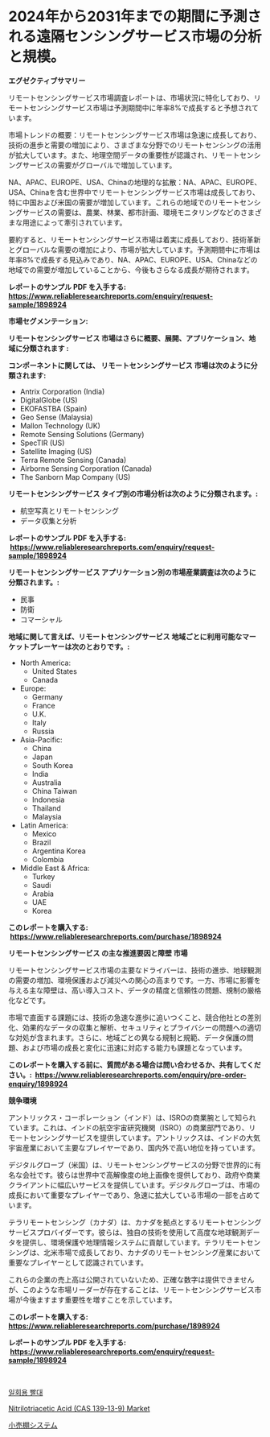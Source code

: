 <p><h1>2024年から2031年までの期間に予測される遠隔センシングサービス市場の分析と規模。</h1></p><p><strong>エグゼクティブサマリー</strong></p>
<p><p>リモートセンシングサービス市場調査レポートは、市場状況に特化しており、リモートセンシングサービス市場は予測期間中に年率8%で成長すると予想されています。</p><p>市場トレンドの概要：リモートセンシングサービス市場は急速に成長しており、技術の進歩と需要の増加により、さまざまな分野でのリモートセンシングの活用が拡大しています。また、地理空間データの重要性が認識され、リモートセンシングサービスの需要がグローバルで増加しています。</p><p>NA、APAC、EUROPE、USA、Chinaの地理的な拡散：NA、APAC、EUROPE、USA、Chinaを含む世界中でリモートセンシングサービス市場は成長しており、特に中国および米国の需要が増加しています。これらの地域でのリモートセンシングサービスの需要は、農業、林業、都市計画、環境モニタリングなどのさまざまな用途によって牽引されています。</p><p>要約すると、リモートセンシングサービス市場は着実に成長しており、技術革新とグローバルな需要の増加により、市場が拡大しています。予測期間中に市場は年率8%で成長する見込みであり、NA、APAC、EUROPE、USA、Chinaなどの地域での需要が増加していることから、今後もさらなる成長が期待されます。</p></p>
<p><strong>レポートのサンプル PDF を入手する: <a href="https://www.reliableresearchreports.com/enquiry/request-sample/1898924">https://www.reliableresearchreports.com/enquiry/request-sample/1898924</a></strong></p>
<p><strong>市場セグメンテーション:</strong></p>
<p><strong> リモートセンシングサービス 市場はさらに概要、展開、アプリケーション、地域に分類されます :</strong></p>
<p><strong>コンポーネントに関しては、 リモートセンシングサービス 市場は次のように分類されます: &nbsp;</strong></p>
<p><ul><li>Antrix Corporation (India)</li><li>DigitalGlobe (US)</li><li>EKOFASTBA (Spain)</li><li>Geo Sense (Malaysia)</li><li>Mallon Technology (UK)</li><li>Remote Sensing Solutions (Germany)</li><li>SpecTIR (US)</li><li>Satellite Imaging (US)</li><li>Terra Remote Sensing (Canada)</li><li>Airborne Sensing Corporation (Canada)</li><li>The Sanborn Map Company (US)</li></ul></p>
<p><strong> リモートセンシングサービス タイプ別の市場分析は次のように分類されます。:</strong></p>
<p><ul><li>航空写真とリモートセンシング</li><li>データ収集と分析</li></ul></p>
<p><strong>レポートのサンプル PDF を入手する: &nbsp;<a href="https://www.reliableresearchreports.com/enquiry/request-sample/1898924">https://www.reliableresearchreports.com/enquiry/request-sample/1898924</a></strong></p>
<p><strong> リモートセンシングサービス アプリケーション別の市場産業調査は次のように分類されます。:</strong></p>
<p><ul><li>民事</li><li>防衛</li><li>コマーシャル</li></ul></p>
<p><strong>地域に関して言えば、リモートセンシングサービス 地域ごとに利用可能なマーケットプレーヤーは次のとおりです。:</strong></p>
<p><ul>
    <li>
        North America:
        <ul>
            <li>United States</li>
            <li>Canada</li>
        </ul>
    </li>
    <li>
        Europe:
        <ul>
            <li>Germany</li>
            <li>France</li>
            <li>U.K.</li>
            <li>Italy</li>
            <li>Russia</li>
        </ul>
    </li>
    <li>
        Asia-Pacific:
        <ul>
            <li>China</li>
            <li>Japan</li>
            <li>South Korea</li>
            <li>India</li>
            <li>Australia</li>
            <li>China Taiwan</li>
            <li>Indonesia</li>
            <li>Thailand</li>
            <li>Malaysia</li>
        </ul>
    </li>
    <li>
        Latin America:
        <ul>
            <li>Mexico</li>
            <li>Brazil</li>
            <li>Argentina Korea</li>
            <li>Colombia</li>
        </ul>
    </li>
    <li>
        Middle East & Africa:
        <ul>
            <li>Turkey</li>
            <li>Saudi</li>
            <li>Arabia</li>
            <li>UAE</li>
            <li>Korea</li>
        </ul>
    </li>
    </ul></p>
<p><strong>このレポートを購入する: &nbsp;<a href="https://www.reliableresearchreports.com/purchase/1898924">https://www.reliableresearchreports.com/purchase/1898924</a></strong></p>
<p><strong>リモートセンシングサービス の主な推進要因と障壁 市場</strong></p>
<p><p>リモートセンシングサービス市場の主要なドライバーは、技術の進歩、地球観測の需要の増加、環境保護および減災への関心の高まりです。一方、市場に影響を与える主な障壁は、高い導入コスト、データの精度と信頼性の問題、規制の厳格化などです。</p><p>市場で直面する課題には、技術の急速な進歩に追いつくこと、競合他社との差別化、効果的なデータの収集と解析、セキュリティとプライバシーの問題への適切な対処が含まれます。さらに、地域ごとの異なる規制と規範、データ保護の問題、および市場の成長と変化に迅速に対応する能力も課題となっています。</p></p>
<p><strong>このレポートを購入する前に、質問がある場合は問い合わせるか、共有してください。:&nbsp; <a href="https://www.reliableresearchreports.com/enquiry/pre-order-enquiry/1898924">https://www.reliableresearchreports.com/enquiry/pre-order-enquiry/1898924</a></strong></p>
<p><strong>競争環境</strong></p>
<p><p>アントリックス・コーポレーション（インド）は、ISROの商業腕として知られています。これは、インドの航空宇宙研究機関（ISRO）の商業部門であり、リモートセンシングサービスを提供しています。アントリックスは、インドの大気宇宙産業において主要なプレイヤーであり、国内外で高い地位を持っています。</p><p>デジタルグローブ（米国）は、リモートセンシングサービスの分野で世界的に有名な会社です。彼らは世界中で高解像度の地上画像を提供しており、政府や商業クライアントに幅広いサービスを提供しています。デジタルグローブは、市場の成長において重要なプレイヤーであり、急速に拡大している市場の一部を占めています。</p><p>テラリモートセンシング（カナダ）は、カナダを拠点とするリモートセンシングサービスプロバイダーです。彼らは、独自の技術を使用して高度な地球観測データを提供し、環境保護や地理情報システムに貢献しています。テラリモートセンシングは、北米市場で成長しており、カナダのリモートセンシング産業において重要なプレイヤーとして認識されています。</p><p>これらの企業の売上高は公開されていないため、正確な数字は提供できませんが、このような市場リーダーが存在することは、リモートセンシングサービス市場が今後ますます重要性を増すことを示しています。</p></p>
<p><strong>このレポートを購入する: &nbsp; <a href="https://www.reliableresearchreports.com/purchase/1898924">https://www.reliableresearchreports.com/purchase/1898924</a></strong></p>
<p><strong>レポートのサンプル PDF を入手する: &nbsp;<a href="https://www.reliableresearchreports.com/enquiry/request-sample/1898924">https://www.reliableresearchreports.com/enquiry/request-sample/1898924</a></strong><strong></strong></p>
<p>&nbsp;</p>
<p><p><a href="https://medium.com/@axintepreda1/%EC%9D%BC%ED%9A%8C%EC%9A%A9-%EB%B9%A8%EB%8C%80-%EC%8B%9C%EC%9E%A5-%EB%B6%84%EC%84%9D-cagr-%EC%8B%9C%EC%9E%A5-%EC%84%B8%EB%B6%84%ED%99%94-%EB%B0%8F-%EC%A0%84%EC%B2%B4-%EC%82%B0%EC%97%85-%EA%B0%9C%EC%9A%94-7771b8277621">일회용 빨대</a></p><p><a href="https://github.com/Glendatilghmankmgz0rbhwpy/Market-Research-Report-List-1/blob/main/nitrilotriacetic-acid-cas-139-13-9-market.md">Nitrilotriacetic Acid (CAS 139-13-9) Market</a></p><p><a href="https://medium.com/@barbarakss89/%E5%B0%8F%E5%A3%B2%E3%82%8A%E9%99%B3%E5%88%97%E6%A3%9A%E3%82%B7%E3%82%B9%E3%83%86%E3%83%A0%E5%B8%82%E5%A0%B4%E8%A6%8F%E6%A8%A1%E3%81%AF-%E3%82%B0%E3%83%AD%E3%83%BC%E3%83%90%E3%83%AB%E7%94%A3%E6%A5%AD%E3%81%AB%E3%81%8A%E3%81%91%E3%82%8B%E6%9C%80%E9%81%A9%E3%81%AA%E3%83%9E%E3%83%BC%E3%82%B1%E3%83%86%E3%82%A3%E3%83%B3%E3%82%B0%E3%83%81%E3%83%A3%E3%83%B3%E3%83%8D%E3%83%AB%E3%82%92%E6%98%8E%E3%82%89%E3%81%8B%E3%81%AB%E3%81%97%E3%81%BE%E3%81%99-357a690b66d4">小売棚システム</a></p></p>